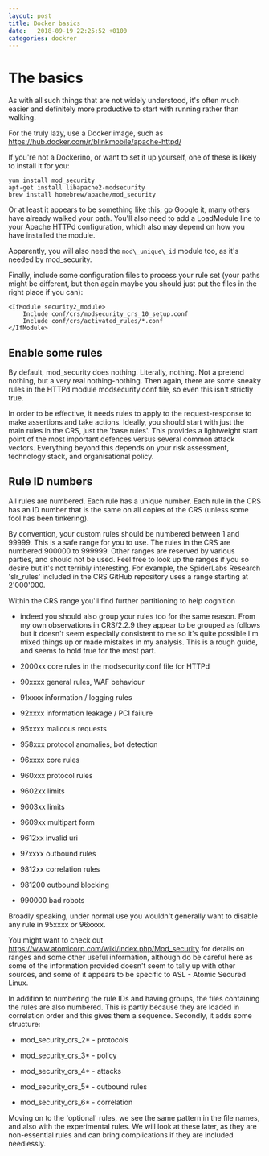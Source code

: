 ```yaml
---
layout: post
title: Docker basics
date:   2018-09-19 22:25:52 +0100
categories: dockrer
---
```

The basics
==========

As with all such things that are not widely understood, it's often much
easier and definitely more productive to start with running rather than
walking.

For the truly lazy, use a Docker image, such as
<https://hub.docker.com/r/blinkmobile/apache-httpd/>

If you're not a Dockerino, or want to set it up yourself, one of these
is likely to install it for you:

    yum install mod_security
    apt-get install libapache2-modsecurity
    brew install homebrew/apache/mod_security

Or at least it appears to be something like this; go Google it, many
others have already walked your path. You'll also need to add a
LoadModule line to your Apache HTTPd configuration, which also may
depend on how you have installed the module.

Apparently, you will also need the `mod\_unique\_id` module too, as it's
needed by mod\_security.

Finally, include some configuration files to process your rule set (your
paths might be different, but then again maybe you should just put the
files in the right place if you can):

    <IfModule security2_module>
        Include conf/crs/modsecurity_crs_10_setup.conf
        Include conf/crs/activated_rules/*.conf
    </IfModule>

Enable some rules
-----------------

By default, mod\_security does nothing. Literally, nothing. Not a
pretend nothing, but a very real nothing-nothing. Then again, there are
some sneaky rules in the HTTPd module modsecurity.conf file, so even
this isn't strictly true.

In order to be effective, it needs rules to apply to the
request-response to make assertions and take actions. Ideally, you
should start with just the main rules in the CRS, just the 'base rules'.
This provides a lightweight start point of the most important defences
versus several common attack vectors. Everything beyond this depends on
your risk assessment, technology stack, and organisational policy.

Rule ID numbers
---------------

All rules are numbered. Each rule has a unique number. Each rule in the
CRS has an ID number that is the same on all copies of the CRS (unless
some fool has been tinkering).

By convention, your custom rules should be numbered between 1 and 99999.
This is a safe range for you to use. The rules in the CRS are numbered
900000 to 999999. Other ranges are reserved by various parties, and
should not be used. Feel free to look up the ranges if you so desire but
it's not terribly interesting. For example, the SpiderLabs Research
'slr\_rules' included in the CRS GitHub repository uses a range starting
at 2'000'000.

Within the CRS range you'll find further partitioning to help cognition
- indeed you should also group your rules too for the same reason. From
my own observations in CRS/2.2.9 they appear to be grouped as follows
but it doesn't seem especially consistent to me so it's quite possible
I'm mixed things up or made mistakes in my analysis. This is a rough
guide, and seems to hold true for the most part.

-   2000xx core rules in the modsecurity.conf file for HTTPd

-   90xxxx general rules, WAF behaviour

-   91xxxx information / logging rules

-   92xxxx information leakage / PCI failure

-   95xxxx malicous requests

-   958xxx protocol anomalies, bot detection

-   96xxxx core rules

-   960xxx protocol rules

-   9602xx limits

-   9603xx limits

-   9609xx multipart form

-   9612xx invalid uri

-   97xxxx outbound rules

-   9812xx correlation rules

-   981200 outbound blocking

-   990000 bad robots

Broadly speaking, under normal use you wouldn't generally want to
disable any rule in 95xxxx or 96xxxx.

You might want to check out
<https://www.atomicorp.com/wiki/index.php/Mod_security> for details on
ranges and some other useful information, although do be careful here as
some of the information provided doesn't seem to tally up with other
sources, and some of it appears to be specific to ASL - Atomic Secured
Linux.

In addition to numbering the rule IDs and having groups, the files
containing the rules are also numbered. This is partly because they are
loaded in correlation order and this gives them a sequence. Secondly, it
adds some structure:

-   mod\_security\_crs\_2\* - protocols

-   mod\_security\_crs\_3\* - policy

-   mod\_security\_crs\_4\* - attacks

-   mod\_security\_crs\_5\* - outbound rules

-   mod\_security\_crs\_6\* - correlation

Moving on to the 'optional' rules, we see the same pattern in the file
names, and also with the experimental rules. We will look at these
later, as they are non-essential rules and can bring complications if
they are included needlessly.
